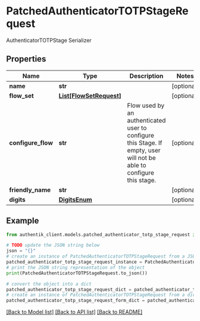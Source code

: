 # PatchedAuthenticatorTOTPStageRequest

AuthenticatorTOTPStage Serializer

## Properties

Name | Type | Description | Notes
------------ | ------------- | ------------- | -------------
**name** | **str** |  | [optional] 
**flow_set** | [**List[FlowSetRequest]**](FlowSetRequest.md) |  | [optional] 
**configure_flow** | **str** | Flow used by an authenticated user to configure this Stage. If empty, user will not be able to configure this stage. | [optional] 
**friendly_name** | **str** |  | [optional] 
**digits** | [**DigitsEnum**](DigitsEnum.md) |  | [optional] 

## Example

```python
from authentik_client.models.patched_authenticator_totp_stage_request import PatchedAuthenticatorTOTPStageRequest

# TODO update the JSON string below
json = "{}"
# create an instance of PatchedAuthenticatorTOTPStageRequest from a JSON string
patched_authenticator_totp_stage_request_instance = PatchedAuthenticatorTOTPStageRequest.from_json(json)
# print the JSON string representation of the object
print(PatchedAuthenticatorTOTPStageRequest.to_json())

# convert the object into a dict
patched_authenticator_totp_stage_request_dict = patched_authenticator_totp_stage_request_instance.to_dict()
# create an instance of PatchedAuthenticatorTOTPStageRequest from a dict
patched_authenticator_totp_stage_request_form_dict = patched_authenticator_totp_stage_request.from_dict(patched_authenticator_totp_stage_request_dict)
```
[[Back to Model list]](../README.md#documentation-for-models) [[Back to API list]](../README.md#documentation-for-api-endpoints) [[Back to README]](../README.md)


